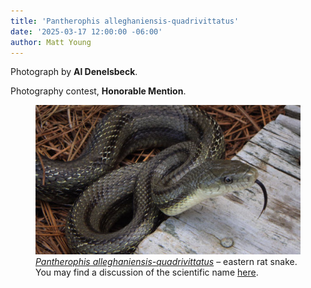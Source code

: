 ```yaml
---
title: 'Pantherophis alleghaniensis-quadrivittatus'
date: '2025-03-17 12:00:00 -06:00'
author: Matt Young
---
```

Photograph by <strong>Al Denelsbeck</strong>.

Photography contest, <strong>Honorable Mention</strong>.

<figure>
<img src="/uploads/2025/Denelsbeck_Pantherophis_alleghaniensis_quadrivittata.jpg" alt="Eastern ratsnake"/>
<figcaption><a href="https://en.wikipedia.org/wiki/Eastern_rat_snake"><i>Pantherophis alleghaniensis-quadrivittatus</i></a> &ndash; eastern rat snake. You may find a discussion of the scientific name <a href="https://auth1.dpr.ncparks.gov/reptiles/view.php?checklist_number=103.0">here</a>.
</figcaption>
</figure> 
